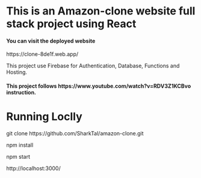 # This is an Amazon-clone website full stack project using React


<h4>You can visit the deployed website</h4>
<p>https://clone-8de1f.web.app/</p>

<p>This project use Firebase for Authentication, Database, Functions and Hosting.</p>

<h4>This project follows https://www.youtube.com/watch?v=RDV3Z1KCBvo instruction.</h4>

<h1>Running Loclly</h1>
<p>git clone https://github.com/SharkTal/amazon-clone.git</p>
<p>npm install</p>
<p>npm start</p>
<p>http://localhost:3000/</p>


